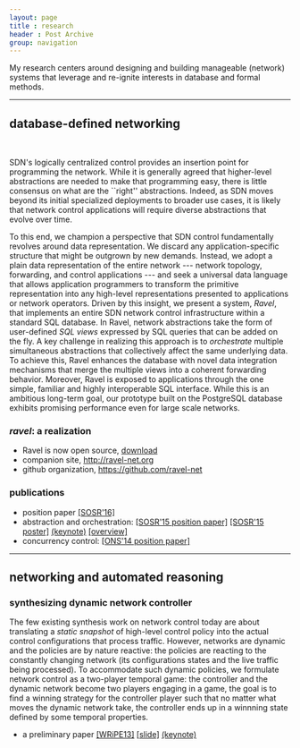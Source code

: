 ```yaml
---
layout: page
title : research
header : Post Archive
group: navigation
---
```


<!-- # research -->
My research centers around designing and building manageable (network) systems that leverage and re-ignite interests in database and formal methods.

----

## database-defined networking
<br>

SDN's logically centralized control provides an insertion point for programming the network.  While it is generally agreed that higher-level abstractions are needed to make that programming easy, there is little consensus on what are the ``right'' abstractions.  Indeed, as SDN moves beyond its initial specialized deployments to broader use cases, it is likely that network control applications will require diverse abstractions that evolve over time.

To this end, we champion a perspective that SDN control fundamentally revolves around data representation. We discard any application-specific structure that might be outgrown by new demands. Instead, we adopt a plain data representation of the entire network --- network topology, forwarding, and control applications --- and seek a universal data language that allows application programmers to transform the primitive representation into any high-level representations presented to applications or network operators. Driven by this insight, we present a system, *Ravel*, that implements an entire SDN network control infrastructure within a standard SQL database.  In Ravel, network abstractions take the form of user-defined *SQL views* expressed by SQL queries that can be added on the fly. A key challenge in realizing this approach is to *orchestrate* multiple simultaneous abstractions that collectively affect the same underlying data.  To achieve this, Ravel enhances the database with novel data integration mechanisms that merge the multiple views into a coherent forwarding behavior. Moreover, Ravel is exposed to applications through the one simple, familiar and highly interoperable SQL interface. While this is an ambitious long-term goal, our prototype built on the PostgreSQL database exhibits promising performance even for large scale networks.

### *ravel*: a realization

- Ravel is now open source, [download](https://cis.temple.edu/~adw/ravel/ravelvm.zip)
- companion site, <http://ravel-net.org>
- github organization, <https://github.com/ravel-net>

### publications ###

- position paper [[SOSR'16]]({{site.url}}/pdf/sdndb/sosr_paper70.pdf)
- abstraction and orchestration:
  [[SOSR'15 position paper]]({{site.url}}/pdf/sdndb/demo.pdf)
  [[SOSR'15 poster]]({{site.url}}/pdf/sdndb/ravel_SOSR15_poster.pdf)
  [(keynote)]({{site.url}}/pdf/sdndb/ravel_SOSR15_poster.key)
  [[overview]]({{site.url}}/img/sdndb.jpg "overview")
- concurrency control:
  [[ONS'14 position paper]]({{site.url}}/pdf/sdndb/ons14.pdf)

----

## networking and automated reasoning

### synthesizing dynamic network controller

The few existing synthesis work on network control today are about
translating a *static snapshot* of high-level control policy into the
actual control configurations that process traffic.  However, networks
are dynamic and the policies are by nature reactive: the policies are
reacting to the constantly changing network (its configurations states
and the live traffic being processed). To accommodate such dynamic
policies, we formulate network control as a two-player temporal game:
the controller and the dynamic network become two players engaging in
a game, the goal is to find a winning strategy for the controller
player such that no matter what moves the dynamic network take, the
controller ends up in a winnning state defined by some temporal
properties.

- a preliminary paper
  [[WRiPE13]]({{site.url}}/pdf/synthesis/wripe13.pdf)
  [[slide]]({{site.url}}/pdf/synthesis/WRiPE13-final.pdf)
  [(keynote)]({{site.url}}/pdf/synthesis/WRiPE13-final.key)


